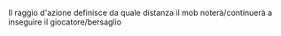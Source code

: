 Il raggio d'azione definisce da quale distanza il mob noterà/continuerà a inseguire il giocatore/bersaglio